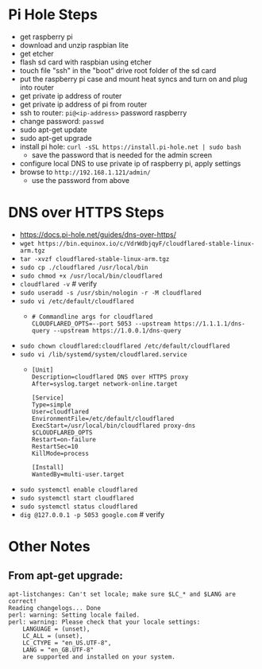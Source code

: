 # Pi Hole Steps
* get raspberry pi
* download and unzip raspbian lite
* get etcher
* flash sd card with raspbian using etcher
* touch file "ssh" in the "boot" drive root folder of the sd card
* put the raspberry pi case and mount heat syncs and turn on and plug into router
* get private ip address of router
* get private ip address of pi from router
* ssh to router: `pi@<ip-address>` password raspberry
* change password: `passwd`
* sudo apt-get update
* sudo apt-get upgrade
* install pi hole: `curl -sSL https://install.pi-hole.net | sudo bash`
  * save the password that is needed for the admin screen
* configure local DNS to use private ip of raspberry pi, apply settings
* browse to `http://192.168.1.121/admin/`
  * use the password from above

# DNS over HTTPS Steps
* https://docs.pi-hole.net/guides/dns-over-https/
* `wget https://bin.equinox.io/c/VdrWdbjqyF/cloudflared-stable-linux-arm.tgz`
* `tar -xvzf cloudflared-stable-linux-arm.tgz`
* `sudo cp ./cloudflared /usr/local/bin`
* `sudo chmod +x /usr/local/bin/cloudflared`
* `cloudflared -v` # verify
* `sudo useradd -s /usr/sbin/nologin -r -M cloudflared`
* `sudo vi /etc/default/cloudflared`
  * ```
    # Commandline args for cloudflared
    CLOUDFLARED_OPTS=--port 5053 --upstream https://1.1.1.1/dns-query --upstream https://1.0.0.1/dns-query
    ```
* `sudo chown cloudflared:cloudflared /etc/default/cloudflared`
* `sudo vi /lib/systemd/system/cloudflared.service`
  * ```
    [Unit]
    Description=cloudflared DNS over HTTPS proxy
    After=syslog.target network-online.target

    [Service]
    Type=simple
    User=cloudflared
    EnvironmentFile=/etc/default/cloudflared
    ExecStart=/usr/local/bin/cloudflared proxy-dns $CLOUDFLARED_OPTS
    Restart=on-failure
    RestartSec=10
    KillMode=process

    [Install]
    WantedBy=multi-user.target
    ```
* `sudo systemctl enable cloudflared`
* `sudo systemctl start cloudflared`
* `sudo systemctl status cloudflared`
* `dig @127.0.0.1 -p 5053 google.com` # verify

# Other Notes
## From apt-get upgrade:
```
apt-listchanges: Can't set locale; make sure $LC_* and $LANG are correct!
Reading changelogs... Done
perl: warning: Setting locale failed.
perl: warning: Please check that your locale settings:
	LANGUAGE = (unset),
	LC_ALL = (unset),
	LC_CTYPE = "en_US.UTF-8",
	LANG = "en_GB.UTF-8"
    are supported and installed on your system.
```
